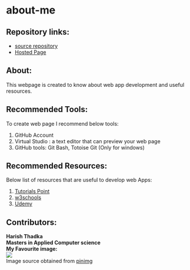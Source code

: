 # about-me
## Repository links:
* [source repository ](https://github.com/harish24680/about-me)
* [Hosted Page](https://harish24680.github.io/about-me/)


## About:
This webpage is created to know about web app development and useful resources.


## Recommended Tools:
To create web page I recommend below tools:  
1. GitHub Account
1. Virtual Studio : a text editor that can preview your web page
1. GitHub tools: Git Bash, Totoise Git (Only for windows)


## Recommended Resources:
Below list of resources that are useful to develop web Apps:  
1. [Tutorials Point](https://www.tutorialspoint.com/internet_technologies/websites_development.htm)
1. [w3schools](https://www.w3schools.com/whatis/)
1. [Udemy](https://www.udemy.com/course/python-and-django-full-stack-web-developer-bootcamp/)


## Contributors:
**Harish Thadka  
Masters in Applied Computer science**  
**My Favourite image:**  
![](https://i.pinimg.com/originals/0e/27/b0/0e27b0a7ec42b33f13b4e6eb66b75da1.jpg)  
Image source obtained from [pinimg](https://i.pinimg.com/originals/0e/27/b0/0e27b0a7ec42b33f13b4e6eb66b75da1.jpg)


